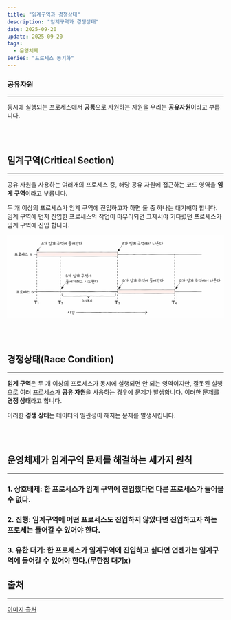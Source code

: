 ```yaml
---
title: "임계구역과 경쟁상태"
description: "임계구역과 경쟁상태"
date: 2025-09-20
update: 2025-09-20
tags:
  - 운영체제
series: "프로세스 동기화"
---
```


### 공유자원

---

동시에 실행되는 프로세스에서 **공통**으로 사원하는 자원을 우리는 **공유자원**이라고 부릅니다.

<br>
<br>

## 임계구역(Critical Section)

---

공유 자원을 사용하는 여러개의 프로세스 중, 해당 공유 자원에 접근하는 코드 영역을 **임계 구역**이라고 부릅니다.

두 개 이상의 프로세스가 임계 구역에 진입하고자 하면 둘 중 하나는 대기해야 합니다. 임계 구역에 먼저 진입한 프로세스의
작업이 마무리되면 그제서야 기다렸던 프로세스가 임계 구역에 진입 합니다.

![img.png](critical_section.png)


<br>
<br>

## 경쟁상태(Race Condition)

---

**임계 구역**은 두 개 이상의 프로세스가 동시에 실행되면 안 되는 영역이지만, 잘못된 실행으로 여러 프로세스가
**공유 자원**을 사용하는 경우에 문제가 발생합니다.
이러한 문제를 **경쟁 상태**라고 합니다.

이러한 **경쟁 상태**는 데이터의 일관성이 깨지는 문제를 발생시킵니다.

<br>
<br>

## 운영체제가 임계구역 문제를 해결하는 세가지 원칙

---

### 1. 상호배제: 한 프로세스가 임계 구역에 진입했다면 다른 프로세스가 들어올 수 없다.
### 2. 진행: 임계구역에 어떤 프로세스도 진입하지 않았다면 진입하고자 하는 프로세는 들어갈 수 있어야 한다.
### 3. 유한 대기: 한 프로세스가 임계구역에 진입하고 싶다면 언젠가는 임계구역에 들어갈 수 있어야 한다.(무한정 대기x)

## 출처

---

[이미지 출처](https://www.inflearn.com/course/%ED%98%BC%EC%9E%90-%EA%B3%B5%EB%B6%80%ED%95%98%EB%8A%94-%EC%BB%B4%ED%93%A8%ED%84%B0%EA%B5%AC%EC%A1%B0-%EC%9A%B4%EC%98%81%EC%B2%B4%EC%A0%9C/dashboard)
